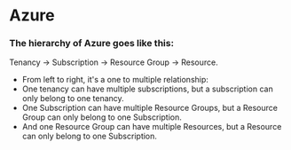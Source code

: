 # Azure
### The hierarchy of Azure goes like this:
Tenancy -> Subscription -> Resource Group -> Resource.
* From left to right, it's a one to multiple relationship:
* One tenancy can have multiple subscriptions, but a subscription can only belong to one tenancy.
* One Subscription can have multiple Resource Groups, but a Resource Group can only belong to one Subscription.
* And one Resource Group can have multiple Resources, but a Resource can only belong to one Subscription.